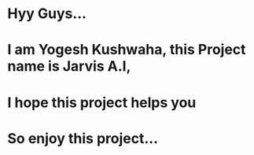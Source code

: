 # Hyy Guys...
# I am Yogesh Kushwaha, this Project name is Jarvis A.I,
# I hope this project helps you
# So enjoy this project...
